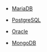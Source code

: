 - [MariaDB](mariadb.md)

- [PostgreSQL](postgresql.md)

- [Oracle](oracle.md)

- [MongoDB](mongo.md)